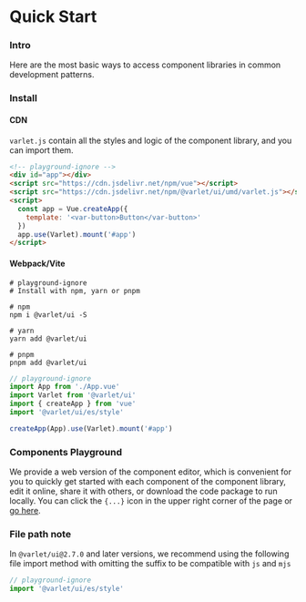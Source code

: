 # Quick Start

### Intro

Here are the most basic ways to access component libraries in common development patterns.

### Install

#### CDN
`varlet.js` contain all the styles and logic of the component library, and you can import them.

```html
<!-- playground-ignore -->
<div id="app"></div>
<script src="https://cdn.jsdelivr.net/npm/vue"></script>
<script src="https://cdn.jsdelivr.net/npm/@varlet/ui/umd/varlet.js"></script>
<script>
  const app = Vue.createApp({
    template: '<var-button>Button</var-button>'
  })
  app.use(Varlet).mount('#app')
</script>
```

#### Webpack/Vite

```shell
# playground-ignore
# Install with npm, yarn or pnpm

# npm
npm i @varlet/ui -S

# yarn
yarn add @varlet/ui

# pnpm
pnpm add @varlet/ui
```

```js
// playground-ignore
import App from './App.vue'
import Varlet from '@varlet/ui'
import { createApp } from 'vue'
import '@varlet/ui/es/style'

createApp(App).use(Varlet).mount('#app')
```

### Components Playground

We provide a web version of the component editor,
which is convenient for you to quickly get started with each component of the component library,
edit it online, share it with others, or download the code package to run locally.
You can click the `{...}` icon in the upper right corner of the page or [go here](https://varlet.gitee.io/varlet-ui-playground).

### File path note

In `@varlet/ui@2.7.0` and later versions, we recommend using the following file import method with omitting the suffix to be compatible with `js` and `mjs`

```js
// playground-ignore
import '@varlet/ui/es/style'
```